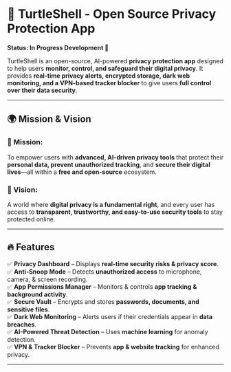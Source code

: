 # 🐢 TurtleShell - Open Source Privacy Protection App  
**Status: In Progress Development 🚀**  

TurtleShell is an open-source, AI-powered **privacy protection app** designed to help users **monitor, control, and safeguard their digital privacy**. It provides **real-time privacy alerts, encrypted storage, dark web monitoring, and a VPN-based tracker blocker** to give users **full control over their data security**.  

---

## 🌍 Mission & Vision  

### **🔐 Mission:**  
To empower users with **advanced, AI-driven privacy tools** that protect their **personal data, prevent unauthorized tracking**, and **secure their digital lives**—all within a **free and open-source** ecosystem.  

### **🌟 Vision:**  
A world where **digital privacy is a fundamental right**, and every user has access to **transparent, trustworthy, and easy-to-use security tools** to stay protected online.  

---

## 🔥 Features  

✅ **Privacy Dashboard** – Displays **real-time security risks & privacy score**.  
✅ **Anti-Snoop Mode** – Detects **unauthorized access** to microphone, camera, & screen recording.  
✅ **App Permissions Manager** – Monitors & controls **app tracking & background activity**.  
✅ **Secure Vault** – Encrypts and stores **passwords, documents, and sensitive files**.  
✅ **Dark Web Monitoring** – Alerts users if their credentials appear in **data breaches**.  
✅ **AI-Powered Threat Detection** – Uses **machine learning** for anomaly detection.  
✅ **VPN & Tracker Blocker** – Prevents **app & website tracking** for enhanced privacy.  

---




